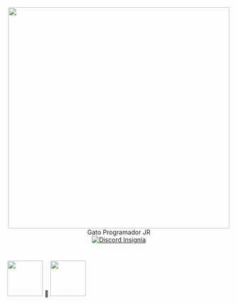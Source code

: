 <div id="header" align="center">
  <img src="https://media.giphy.com/media/sMkZVgXgiFx7O/giphy.gif" width="500"/>
</div>
<div id="Tags" align="center">
 Gato Programador JR
</div>

<div id="Insignias" align="center">
  <a href="https://discord.com/">
  <img src="https://img.shields.io/badge/Discord-Jyn%238785-informational?logo_color=white&logo=Discord&style=for-the-badge" alt="Discord Insignia"/>
  </a>
</div>

#

<div id="Lenguajes">
 <img src="https://camo.githubusercontent.com/36dddbf2f91241b3bf4b31af97c6fde92f911ba621c5dae84cd3f6cdff6f4d0c/68747470733a2f2f6b6f79612e67672f6173736574732f696d672f646973636f72646a732d6c6f676f2e706e67" width="80" height="80"> 🤝 <img src="https://brandslogos.com/wp-content/uploads/thumbs/nodejs-icon-logo.png" width="80" height="80">
</div>
